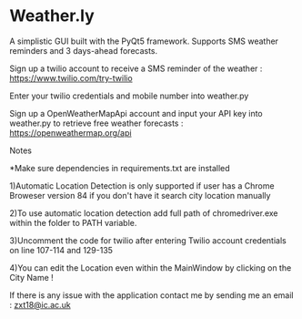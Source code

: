 # Weather.ly
A simplistic GUI built with the PyQt5 framework. Supports SMS weather reminders and 3 days-ahead forecasts.

Sign up a twilio account to receive a SMS reminder of the weather : 
https://www.twilio.com/try-twilio

Enter your twilio credentials and mobile number into weather.py

Sign up a OpenWeatherMapApi account and input your API key into weather.py to  retrieve free weather forecasts : 
https://openweathermap.org/api

Notes

*Make sure dependencies in requirements.txt are installed

1)Automatic Location Detection is only supported if user has a Chrome Broweser version 84 if you don't have it search city location manually

2)To use automatic location detection add full path of chromedriver.exe within the folder to PATH variable.

3)Uncomment the code for twilio after entering Twilio account credentials on line 107-114  and  129-135

4)You can edit the Location even within the MainWindow by clicking on the City Name !

If there is any issue with the application contact me by sending me an email :
zxt18@ic.ac.uk

